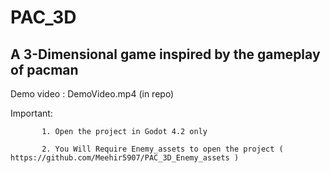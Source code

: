 # PAC_3D
A 3-Dimensional game inspired by the gameplay of pacman
----------------------------------------------------------
Demo video : DemoVideo.mp4 (in repo)

Important: 

           1. Open the project in Godot 4.2 only

           2. You Will Require Enemy_assets to open the project ( https://github.com/Meehir5907/PAC_3D_Enemy_assets )
